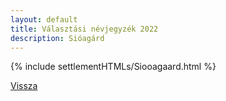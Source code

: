 ```yaml
---
layout: default
title: Választási névjegyzék 2022
description: Sióagárd
---
```


{% include settlementHTMLs/Siooagaard.html %}

[Vissza](./)